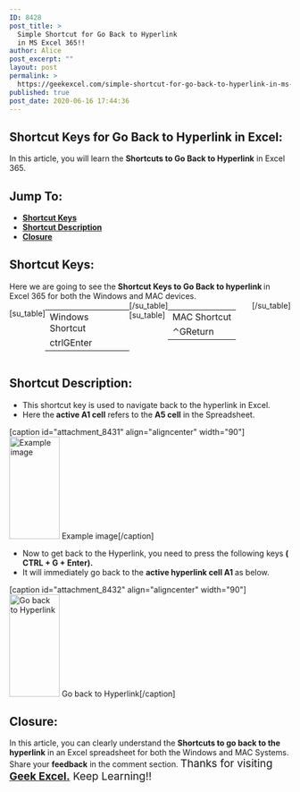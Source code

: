 ```yaml
---
ID: 8428
post_title: >
  Simple Shortcut for Go Back to Hyperlink
  in MS Excel 365!!
author: Alice
post_excerpt: ""
layout: post
permalink: >
  https://geekexcel.com/simple-shortcut-for-go-back-to-hyperlink-in-ms-excel-365/
published: true
post_date: 2020-06-16 17:44:36
---
```

<h2>Shortcut Keys for Go Back to Hyperlink in Excel:</h2>
In this article, you will learn the <strong>Shortcuts to Go Back to Hyperlink</strong> in Excel 365.
<h2>Jump To:</h2>
<ul>
 	<li><strong><a href="#1">Shortcut Keys</a></strong></li>
 	<li><strong><a href="#2">Shortcut Description</a></strong></li>
 	<li><strong><a href="#3">Closure</a></strong></li>
</ul>
<h2 id="1">Shortcut Keys:</h2>
Here we are going to see the <strong>Shortcut Keys to Go Back to hyperlink </strong>in Excel 365 for both the Windows and MAC devices.
<div style="display: flex;">

[su_table]
<table>
<tbody>
<tr>
<td>Windows Shortcut</td>
</tr>
<tr>
<td style="display: flex;"><span class="key-flex"><span class="win-key" style="width: 120px;"><span class="custom-span-key">ctrl</span></span></span><span class="key-flex"><span class="win-key"><span class="custom-span-key">G</span></span></span><span class="key-flex"><span class="win-key" style="width: 120px;"><span class="custom-span-key">Enter</span></span></span></td>
</tr>
</tbody>
</table>
[/su_table]
[su_table]
<table style="float: right;">
<tbody>
<tr>
<td>MAC Shortcut</td>
</tr>
<tr>
<td style="display: flex;"><span class="key-flex"><span class="mac-key"><span class="custom-span-key">⌃</span></span></span><span class="key-flex"><span class="mac-key"><span class="custom-span-key">G</span></span></span><span class="key-flex"><span class="mac-key" style="width: 120px;"><span class="custom-span-key">Return</span></span></span></td>
</tr>
</tbody>
</table>
[/su_table]

</div>
<h2 id="2">Shortcut Description:</h2>
<ul>
 	<li>This shortcut key is used to navigate back to the hyperlink in Excel.</li>
 	<li>Here the<strong> active A1 cell</strong> refers to the <strong>A5 cell</strong> in the Spreadsheet.</li>
</ul>
[caption id="attachment_8431" align="aligncenter" width="90"]<img class="size-full wp-image-8431" src="https://geekexcel.com/wp-content/uploads/2020/06/Screenshot_47.png" alt="Example image" width="90" height="183" /> Example image[/caption]
<ul>
 	<li>Now to get back to the Hyperlink, you need to press the following keys <strong>( CTRL + G + Enter).</strong></li>
 	<li>It will immediately go back to the <strong>active hyperlink cell A1 </strong>as below.</li>
</ul>
[caption id="attachment_8432" align="aligncenter" width="90"]<img class="size-full wp-image-8432" src="https://geekexcel.com/wp-content/uploads/2020/06/Screenshot_48.png" alt="Go back to Hyperlink " width="90" height="183" /> Go back to Hyperlink[/caption]
<h2 id="3">Closure:</h2>
In this article, you can clearly understand the <strong>Shortcuts to go back to the hyperlink</strong> in an Excel spreadsheet for both the Windows and MAC Systems. Share your <strong>feedback</strong> in the comment section. <span style="font-size: 19px;">Thanks for visiting <strong><a href="https://geekexcel.com/">Geek Excel.</a></strong> Keep Learning!!</span>